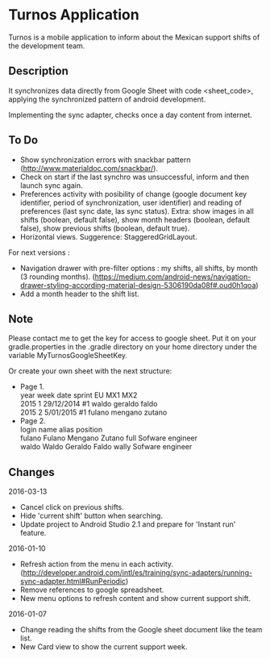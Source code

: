 <h1>Turnos Application</h1>

Turnos is a mobile application to inform about the Mexican support shifts of the development team.

<h2>Description</h2>

It synchronizes data directly from Google Sheet with code <sheet_code>, applying the synchronized pattern
of android development.

Implementing the sync adapter, checks once a day content from internet.

<h2>To Do</h2>

- Show synchronization errors with snackbar pattern (http://www.materialdoc.com/snackbar/).
- Check on start if the last synchro was unsuccessful, inform and then launch sync again.
- Preferences activity with posibility of change (google document key identifier, period of synchronization, user identifier) and
  reading of preferences (last sync date, las sync status). Extra: show images in all shifts (boolean, default false), show month headers (boolean, default false),
  show previous shifts (boolean, default true).
- Horizontal views. Suggerence: StaggeredGridLayout.

For next versions :

- Navigation drawer with pre-filter options : my shifts, all shifts, by month (3 rounding months).
  (https://medium.com/android-news/navigation-drawer-styling-according-material-design-5306190da08f#.oud0h1qoa)
- Add a month header to the shift list.


<h2>Note</h2>

Please contact me to get the key for access to google sheet.
Put it on your gradle.properties in the .gradle directory on your home directory under the variable MyTurnosGoogleSheetKey.

Or create your own sheet with the next structure:

- Page 1.<br/>
year	week	date	sprint	EU	MX1	MX2<br/>
2015	1	29/12/2014	#1	waldo	geraldo	faldo<br/>
2015	2	5/01/2015	#1	fulano  mengano	zutano<br/>
- Page 2.<br/>
login	name	alias	position<br/>
fulano	Fulano Mengano Zutano	full	Sofware engineer<br/>
waldo	Waldo Geraldo Faldo	wally	Sofware engineer<br/>

<h2>Changes</h2>

2016-03-13

- Cancel click on previous shifts.
- Hide 'current shift' button when searching.
- Update project to Android Studio 2.1 and prepare for 'Instant run' feature.

2016-01-10

- Refresh action from the menu in each activity. (http://developer.android.com/intl/es/training/sync-adapters/running-sync-adapter.html#RunPeriodic)
- Remove references to google spreadsheet.
- New menu options to refresh content and show current support shift.

2016-01-07

- Change reading the shifts from the Google sheet document like the team list.
- New Card view to show the current support week.


